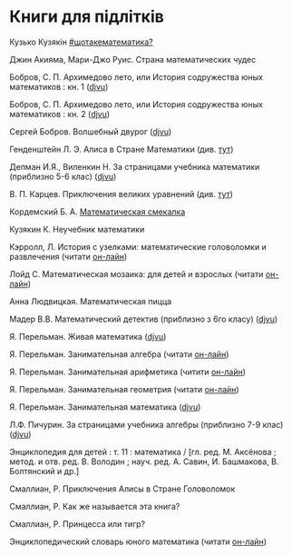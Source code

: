 # Книги для підлітків

  
Кузько Кузякін [\#щотакематематика?](https://shop.talantbooks.com.ua/uk/catalog-ukr/hudoznya-literatura/naykrashchiy-podarunok/shotakematematuka-u/)



Джин Акияма, Мари-Джо Руис. Страна математических чудес

 Бобров, С. П. Архимедово лето, или История содружества юных математиков : кн. 1 \([djvu](https://sheba.spb.ru/za/arhimedovo-leto1-1959.djvu)\)

 Бобров, С. П. Архимедово лето, или История содружества юных математиков : кн. 2 \([djvu](https://sheba.spb.ru/za/arhimedovo-leto2-1962.djvu)\)

 Сергей Бобров. Волшебный двурог \([djvu](https://math.ru/lib/files/djvu/dvurog.djvu)\)

Генденштейн Л. Э. Алиса в Стране Математики \(див. [тут](https://royallib.com/book/gendenshteyn_lev/alisa_v_strane_matematiki.html)\)

 Депман И.Я., Виленкин Н. За страницами учебника математики \(приблизно 5-6 клас\) \([djvu](https://1lib.eu/dl/2847279/97dbaa)\)

 В. П. Карцев. Приключения великих уравнений \(див. [тут](https://royallib.com/book/kartsev_vladimir/priklyucheniya_velikih_uravneniy.html)\)

 Кордемский Б. А. [Математическая смекалка](https://www.mathedu.ru/text/kordemskiy_matematicheskaya_smekalka_1956/p45/)

 Кузякин К. Неучебник математики

Кэрролл, Л. История с узелками: математические головоломки и развлечения \(читати [он-лайн](https://librebook.me/a_tangled_tale/vol1/1)\)

 Лойд С. Математическая мозаика: для детей и взрослых \(читати [он-лайн](https://bookree.org/reader?file=485105&pg=15)\)

Анна Людвицкая. Математическая пицца

Мадер В.В. Математический детектив \(приблизно з 6го класу\) \([djvu](https://booksee.org/dl/551163/c8db0e)\)

Я. Перельман. Живая математика \([djvu](https://sheba.spb.ru/bib/perelman-1978zhimat.djvu)\)

Я. Перельман. Занимательная алгебра \(читати [он-лайн](http://mathemlib.ru/books/item/f00/s00/z0000003/)\)

Я. Перельман. Занимательная арифметика \(читити [он-лайн](https://www.mathedu.ru/text/perelman_zanimatelnaya_arifmetika_1938/p0/)\)

Я. Перельман. Занимательная геометрия \(читати [он-лайн](https://bookree.org/reader?file=787744)\)

Я. Перельман. Занимательная математика \([djvu](https://sheba.spb.ru/bib/perelman-1927matematika.djvu)\)

Л.Ф. Пичурин. За страницами учебника алгебры \(приблизно 7-9 клас\) \([djvu](https://sheba.spb.ru/s/knigi/za-algebry-1990.djvu)\)

Энциклопедия для детей : т. 11 : математика / \[гл. ред. М. Аксёнова ; метод. и отв. ред. В. Володин ; науч. ред. А. Савин, И. Башмакова, В. Болтянский и др.\]

Смаллиан, Р. Приключения Алисы в Стране Головоломок

Смаллиан, Р. Как же называется эта книга?

Смаллиан, Р. Принцесса или тигр?

Энциклопедический словарь юного математика \(читати [он-лайн](https://scask.ru/a_book_e_math.php)\)

